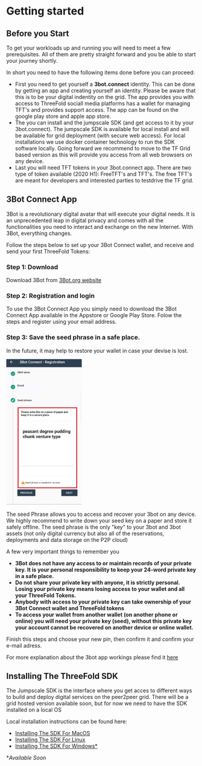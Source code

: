 # Getting started

## Before you Start
To get your workloads up and running you will need to meet a few prerequisites.
All of them are pretty straight forward and you be able to start your journey shortly.

In short you need to have the following items done before you can proceed:
- First you need to get yourself a **3bot.connect** identity.  This can be done by getting an app and creating yourself an identity.  Please be aware that this is to be your digital indentity on the grid.  The app provides you with access to  ThreeFold sociall media platforms has a wallet for managing TFT's and provides support access.  The app can be found on the google play store and apple app store.
- The you can install and the jumpscale SDK (and get access to it by your 3bot.connect).  The jumpscale SDK is available for local install and will be available for grid deployment (with secure web access).  For local installations we use docker container technology to run the SDK software locally.  Going forward we recommend to move to the TF Grid based version as this will provide you access from all web browsers on any device.
- Last you will need TFT tokens in your 3bot.connect app. There are two type of token available (2020 H1):  FreeTFT's and TFT's. The free TFT's are meant for developers and interested parties to testdrive the TF grid.  





## 3Bot Connect App

<!--- original content: https://github.com/threefoldfoundation/info_threefold/tree/development/src/docs/token/apps_wallets --->


3Bot is a revolutionary digital avatar that will execute your digital needs. It is an unprecedented leap in digital privacy and comes with all the functionalities you need to interact and exchange on the new Internet. With 3Bot, everything changes.

Follow the steps below to set up your 3Bot Connect wallet, and receive and send your first ThreeFold Tokens:

### Step 1: Download
  Download 3Bot from [3Bot.org website](https://3bot.org/3bot.html)

### Step 2: Registration and login
  
To use the 3Bot Connect App you simply need to download the 3Bot Connect App available in the Appstore or Google Play Store. Folow the steps and register using your email address.

### Step 3: Save the seed phrase in a safe place.

In the future, it may help to restore your wallet in case your devise is lost.

<!-- 
![3bot](img/3bot_seed_phrase.jpg)
-->
<img src="img/3bot_seed_phrase.jpg" alt="drawing" width="200"/>
<!--
TODO #8 See if we can change the seed phrase screenshot into a nices / smaller one
-->

The seed Phrase allows you to access and recover your 3bot on any device. We highly recommend to write down your seed key on a paper and store it safely offline. The seed phrase is the only "key" to your 3bot and 3bot assets (not only digital currency but also all of the reservations, deployments and data storage on the P2P cloud)

A few very important things to remember you 

- **3Bot does not have any access to or maintain records of your private key. It is your personal responsibility to keep your 24-word private key in a safe place.**
- **Do not share your private key with anyone, it is strictly personal. Losing your private key means losing access to your wallet and all your ThreeFold Tokens.**
- **Anybody with access to your private key can take ownership of your 3Bot Connect wallet and ThreeFold tokens**
- **To access your wallet from another wallet (on another phone or online) you will need your private key (seed), without this private key your account cannot be recovered on another device or online wallet.**

Finish this steps and choose your new pin, then confirm it and confirm your e-mail adress.

For more explanation about the 3bot app workings please find it [here](3bot_connect_app.md)


## Installing The ThreeFold SDK
The Jumpscale SDK is the interface where you get acces to different ways to build and deploy digital services on the peer2peer grid.  There will be a grid hosted version available soon, but for now we need to have the SDK installed on a local OS
<!--
TODO #7: Get an idea about then the Jumpscale SDK is to be released as an flist on the grid.
-->

Local installation instructions can be found here:

- [Installing The SDK For MacOS](sdk_macos.md)
- [Installing The SDK For Linux](sdk_linux.md)
- [Installing The SDK For Windows*](sdk_windows.md)

**Available Soon*
